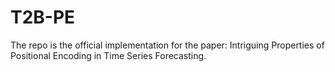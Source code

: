 # T2B-PE
The repo is the official implementation for the paper: Intriguing Properties of Positional Encoding in Time Series Forecasting.
